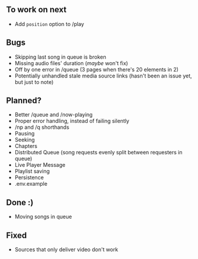 ## To work on next
- Add `position` option to /play

## Bugs
- Skipping last song in queue is broken
- Missing audio files' duration (_maybe_ won't fix)
- Off by one error in /queue (3 pages when there's 20 elements in 2)
- Potentially unhandled stale media source links (hasn't been an issue yet, but just to note)

## Planned?
- Better /queue and /now-playing
- Proper error handling, instead of failing silently
- /np and /q shorthands
- Pausing
- Seeking
- Chapters
- Distributed Queue (song requests evenly split between requesters in queue)
- Live Player Message
- Playlist saving
- Persistence
- .env.example

## Done :)
- Moving songs in queue

## Fixed
- Sources that only deliver video don't work
